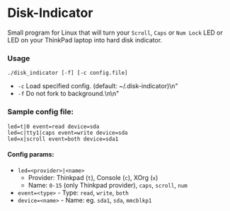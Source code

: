 Disk-Indicator
==============

Small program for Linux that will turn your `Scroll`, `Caps` or `Num Lock` LED or LED on your ThinkPad laptop into hard disk indicator.

### Usage

`./disk_indicator [-f] [-c config.file]`

- `-c` Load specified config. (default: ~/.disk-indicator)\n"
- `-f` Do not fork to background.\n\n"

### Sample config file:
```
led=t|0 event=read device=sda
led=c|tty1|caps event=write device=sda
led=x|scroll event=both device=sda1
```

#### Config params:
- `led=<provider>|<name>`
	- Provider: Thinkpad (`t`), Console (`c`), XOrg (`x`)
	- Name: `0-15` (only Thinkpad provider), `caps`, `scroll`, `num`
- `event=<type>` - Type: `read`, `write`, `both`
- `device=<name>` - Name: eg. `sda1`, `sda`, `mmcblkp1`
